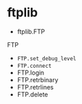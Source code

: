 # ftplib


+ ftplib.FTP


FTP
+ ``` FTP.set_debug_level ```
+ ``` FTP.connect ```
+ FTP.login
+ FTP.retrbinary
+ FTP.retrlines
+ FTP.delete

